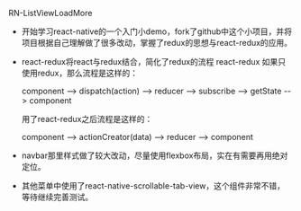  RN-ListViewLoadMore  

* 开始学习react-native的一个入门小demo，fork了github中这个小项目，并将项目根据自己理解做了很多改动，掌握了redux的思想与react-redux的应用。
* react-redux将react与redux结合，简化了redux的流程
	react-redux
	如果只使用redux，那么流程是这样的：

	component --> dispatch(action) --> reducer --> subscribe --> getState --> component
	
	用了react-redux之后流程是这样的：

	component --> actionCreator(data) --> reducer --> component
	
* navbar那里样式做了较大改动，尽量使用flexbox布局，实在有需要再用绝对定位。
* 其他菜单中使用了react-native-scrollable-tab-view，这个组件非常不错，等待继续完善测试。